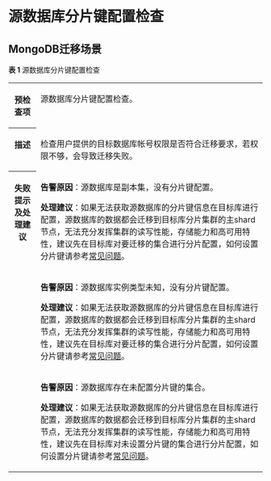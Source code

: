 # 源数据库分片键配置检查<a name="drs_11_0069"></a>

## MongoDB迁移场景<a name="section195192465556"></a>

**表 1**  源数据库分片键配置检查

<a name="table9377978185833"></a>
<table><tbody><tr id="row2529615185833"><th class="firstcol" valign="top" width="11%" id="mcps1.2.3.1.1"><p id="p5284851919057"><a name="p5284851919057"></a><a name="p5284851919057"></a><strong id="b587462419057"><a name="b587462419057"></a><a name="b587462419057"></a>预检查项</strong></p>
</th>
<td class="cellrowborder" valign="top" width="89%" headers="mcps1.2.3.1.1 "><p id="p27563616193151"><a name="p27563616193151"></a><a name="p27563616193151"></a>源数据库分片键配置检查。</p>
</td>
</tr>
<tr id="row16520376185833"><th class="firstcol" valign="top" width="11%" id="mcps1.2.3.2.1"><p id="p5474277219057"><a name="p5474277219057"></a><a name="p5474277219057"></a><strong id="b2292290819057"><a name="b2292290819057"></a><a name="b2292290819057"></a>描述</strong></p>
</th>
<td class="cellrowborder" valign="top" width="89%" headers="mcps1.2.3.2.1 "><p id="p15596517193159"><a name="p15596517193159"></a><a name="p15596517193159"></a>检查用户提供的目标数据库帐号权限是否符合迁移要求，若权限不够，会导致迁移失败。</p>
</td>
</tr>
<tr id="row17265882185833"><th class="firstcol" rowspan="3" valign="top" width="11%" id="mcps1.2.3.3.1"><p id="p69333219057"><a name="p69333219057"></a><a name="p69333219057"></a><strong id="b623999519057"><a name="b623999519057"></a><a name="b623999519057"></a>失败提示及<strong id="b712595519254"><a name="b712595519254"></a><a name="b712595519254"></a>处理建议</strong></strong></p>
</th>
<td class="cellrowborder" valign="top" width="89%" headers="mcps1.2.3.3.1 "><p id="p12187141155118"><a name="p12187141155118"></a><a name="p12187141155118"></a><strong id="b9291131055619"><a name="b9291131055619"></a><a name="b9291131055619"></a>告警原因</strong>：源数据库是副本集，没有分片键配置。</p>
<p id="p16265134011514"><a name="p16265134011514"></a><a name="p16265134011514"></a><strong id="b1641220303251"><a name="b1641220303251"></a><a name="b1641220303251"></a>处理建议</strong>：如果无法获取源数据库的分片键信息在目标库进行配置，源数据库的数据都会迁移到目标库分片集群的主shard节点，无法充分发挥集群的读写性能，存储能力和高可用特性，建议先在目标库对要迁移的集合进行分片配置，如何设置分片键请参考<a href="https://support.huaweicloud.com/drs_faq/drs_14_0003.html" target="_blank" rel="noopener noreferrer">常见问题</a>。</p>
</td>
</tr>
<tr id="row15232124185833"><td class="cellrowborder" valign="top" headers="mcps1.2.3.3.1 "><p id="p9218639185120"><a name="p9218639185120"></a><a name="p9218639185120"></a><strong id="b184721413576"><a name="b184721413576"></a><a name="b184721413576"></a>告警原因</strong>：源数据库实例类型未知，没有分片键配置。</p>
<p id="p1635823875114"><a name="p1635823875114"></a><a name="p1635823875114"></a><strong id="b11676133215254"><a name="b11676133215254"></a><a name="b11676133215254"></a>处理建议</strong>：如果无法获取源数据库的分片键信息在目标库进行配置，源数据库的数据都会迁移到目标库分片集群的主shard节点，无法充分发挥集群的读写性能，存储能力和高可用特性，建议先在目标库对要迁移的集合进行分片配置，如何设置分片键请参考<a href="https://support.huaweicloud.com/drs_faq/drs_14_0003.html" target="_blank" rel="noopener noreferrer">常见问题</a>。</p>
</td>
</tr>
<tr id="row1553021016516"><td class="cellrowborder" valign="top" headers="mcps1.2.3.3.1 "><p id="p37491122175111"><a name="p37491122175111"></a><a name="p37491122175111"></a><strong id="b9519863578"><a name="b9519863578"></a><a name="b9519863578"></a>告警原因</strong>：源数据库存在未配置分片键的集合。</p>
<p id="p560882117513"><a name="p560882117513"></a><a name="p560882117513"></a><strong id="b1742663613252"><a name="b1742663613252"></a><a name="b1742663613252"></a>处理建议</strong>：如果无法获取源数据库的分片键信息在目标库进行配置，源数据库的数据都会迁移到目标库分片集群的主shard节点，无法充分发挥集群的读写性能，存储能力和高可用特性，建议先在目标库对未设置分片键的集合进行分片配置，如何设置分片键请参考<a href="https://support.huaweicloud.com/drs_faq/drs_14_0003.html" target="_blank" rel="noopener noreferrer">常见问题</a>。</p>
</td>
</tr>
</tbody>
</table>

